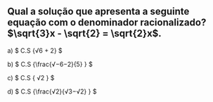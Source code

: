 ## Qual a solução que apresenta a seguinte equação com o denominador racionalizado? $\sqrt{3}x - \sqrt{2} = \sqrt{2}x$.


a) $ C.S  {√6 + 2}  $ 

b) $ C.S {\frac{√−6−2}{5}  } $ 

c)  $ C.S { √2 } $ 

d) $ C.S {\frac{√2}{√3−√2}  } $

